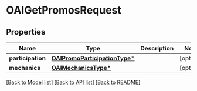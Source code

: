 # OAIGetPromosRequest

## Properties
Name | Type | Description | Notes
------------ | ------------- | ------------- | -------------
**participation** | [**OAIPromoParticipationType***](OAIPromoParticipationType.md) |  | [optional] 
**mechanics** | [**OAIMechanicsType***](OAIMechanicsType.md) |  | [optional] 

[[Back to Model list]](../README.md#documentation-for-models) [[Back to API list]](../README.md#documentation-for-api-endpoints) [[Back to README]](../README.md)


